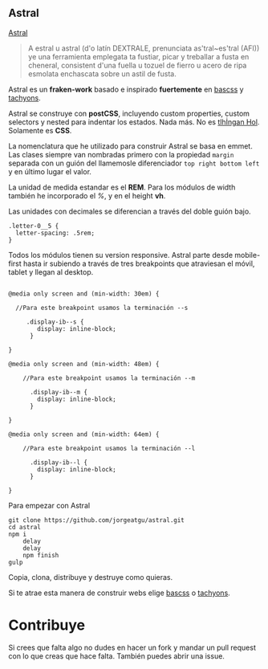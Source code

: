 ## Astral

[Astral](https://an.wikipedia.org/wiki/Estral)

<blockquote>
    A estral u astral (d'o latín DEXTRALE, prenunciata as'tɾal~es'tɾal (AFI)) ye una ferramienta emplegata ta fustiar, picar y treballar a fusta en cheneral, consistent d'una fuella u tozuel de fierro u acero de ripa esmolata enchascata sobre un astil de fusta.
</blockquote>

Astral es un **fraken-work** basado e inspirado **fuertemente** en [bascss](http://basscss.com) y [tachyons](http://tachyons.io).

Astral se construye con **postCSS**, incluyendo custom properties, custom selectors y nested para indentar los estados. Nada más. No es [tlhİngan Hol](Idioma_klingon). Solamente es **CSS**.

La nomenclatura que he utilizado para construir Astral se basa en emmet. Las clases siempre van nombradas primero con la propiedad ```margin``` separada con un guión del llamemosle diferenciador ```top right bottom left``` y en último lugar el valor.

La unidad de medida estandar es el **REM**. Para los módulos de width también he incorporado el *%*, y en el height **vh**.

Las unidades con decimales se diferencian a través del doble guión bajo.

```
.letter-0__5 {
  letter-spacing: .5rem;
}
```


Todos los módulos tienen su version responsive. Astral parte desde mobile-first hasta ir subiendo a través de tres breakpoints que atraviesan el móvil, tablet y llegan al desktop.

```

@media only screen and (min-width: 30em) {

  //Para este breakpoint usamos la terminación --s

     .display-ib--s {
        display: inline-block;
      }

}

@media only screen and (min-width: 48em) {

    //Para este breakpoint usamos la terminación --m

      .display-ib--m {
        display: inline-block;
      }

}

@media only screen and (min-width: 64em) {

    //Para este breakpoint usamos la terminación --l

      .display-ib--l {
        display: inline-block;
      }

}

```

Para empezar con Astral

```
git clone https://github.com/jorgeatgu/astral.git
cd astral
npm i
    delay
    delay
    npm finish
gulp
```

Copia, clona, distribuye y destruye como quieras.

Si te atrae esta manera de construir webs elige [bascss](http://basscss.com) o [tachyons](http://tachyons.io).

# Contribuye

Si crees que falta algo no dudes en hacer un fork y mandar un pull request con lo que creas que hace falta. También puedes abrir una issue.
